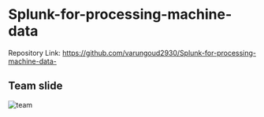 # Splunk-for-processing-machine-data
Repository Link: https://github.com/varungoud2930/Splunk-for-processing-machine-data-
## Team slide
![team](https://github.com/varungoud2930/Splunk-for-processing-machine-data-/blob/master/collage.jpg)
